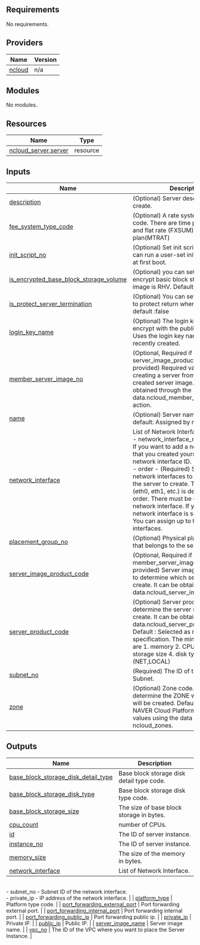 <!-- BEGIN_TF_DOCS -->
## Requirements

No requirements.

## Providers

| Name | Version |
|------|---------|
| <a name="provider_ncloud"></a> [ncloud](#provider\_ncloud) | n/a |

## Modules

No modules.

## Resources

| Name | Type |
|------|------|
| [ncloud_server.server](https://registry.terraform.io/providers/hashicorp/ncloud/latest/docs/resources/server) | resource |

## Inputs

| Name | Description | Type | Default | Required |
|------|-------------|------|---------|:--------:|
| <a name="input_description"></a> [description](#input\_description) | (Optional) Server description to create. | `string` | `null` | no |
| <a name="input_fee_system_type_code"></a> [fee\_system\_type\_code](#input\_fee\_system\_type\_code) | (Optional) A rate system identification code. There are time plan(MTRAT) and flat rate (FXSUM). Default : Time plan(MTRAT) | `string` | `"Time plan(MTRAT)"` | no |
| <a name="input_init_script_no"></a> [init\_script\_no](#input\_init\_script\_no) | (Optional) Set init script ID, The server can run a user-set initialization script at first boot. | `string` | `null` | no |
| <a name="input_is_encrypted_base_block_storage_volume"></a> [is\_encrypted\_base\_block\_storage\_volume](#input\_is\_encrypted\_base\_block\_storage\_volume) | (Optional) you can set whether to encrypt basic block storage if server image is RHV. Default false. | `bool` | `false` | no |
| <a name="input_is_protect_server_termination"></a> [is\_protect\_server\_termination](#input\_is\_protect\_server\_termination) | (Optional) You can set whether or not to protect return when creating. default :false | `bool` | `false` | no |
| <a name="input_login_key_name"></a> [login\_key\_name](#input\_login\_key\_name) | (Optional) The login key name to encrypt with the public key. Default : Uses the login key name most recently created. | `string` | `null` | no |
| <a name="input_member_server_image_no"></a> [member\_server\_image\_no](#input\_member\_server\_image\_no) | (Optional, Required if server\_image\_product\_code is not provided) Required value when creating a server from a manually created server image. It can be obtained through the data.ncloud\_member\_server\_image(s) action. | `string` | `null` | no |
| <a name="input_name"></a> [name](#input\_name) | (Optional) Server name to create. default: Assigned by ncloud | `string` | `null` | no |
| <a name="input_network_interface"></a> [network\_interface](#input\_network\_interface) | List of Network Interface.<br>- network\_interface\_no - (Required) If you want to add a network interface that you created yourself, set the network interface ID.<br>- order - (Required) Sets the order of network interfaces to be assigned to the server to create. The unit name (eth0, eth1, etc.) is determined in that order. There must be one primary network interface. If you set 0, network interface is set by default. You can assign up to three network interfaces. | <pre>list(object({<br>        network_interface_no = string<br>        order                = number<br>    }))</pre> | `null` | no |
| <a name="input_placement_group_no"></a> [placement\_group\_no](#input\_placement\_group\_no) | (Optional) Physical placement group that belongs to the server instance. | `string` | `null` | no |
| <a name="input_server_image_product_code"></a> [server\_image\_product\_code](#input\_server\_image\_product\_code) | (Optional, Required if member\_server\_image\_no is not provided) Server image product code to determine which server image to create. It can be obtained through data.ncloud\_server\_image(s). | `string` | `null` | no |
| <a name="input_server_product_code"></a> [server\_product\_code](#input\_server\_product\_code) | (Optional) Server product code to determine the server specification to create. It can be obtained through the data.ncloud\_server\_product(s) action. Default : Selected as minimum specification. The minimum standards are 1. memory 2. CPU 3. basic block storage size 4. disk type (NET,LOCAL) | `string` | `null` | no |
| <a name="input_subnet_no"></a> [subnet\_no](#input\_subnet\_no) | (Required) The ID of the associated Subnet. | `string` | n/a | yes |
| <a name="input_zone"></a> [zone](#input\_zone) | (Optional) Zone code. You can determine the ZONE where the server will be created. Default : Assigned by NAVER Cloud Platform. Get available values using the data source ncloud\_zones. | `string` | `null` | no |

## Outputs

| Name | Description |
|------|-------------|
| <a name="output_base_block_storage_disk_detail_type"></a> [base\_block\_storage\_disk\_detail\_type](#output\_base\_block\_storage\_disk\_detail\_type) | Base block storage disk detail type code. |
| <a name="output_base_block_storage_disk_type"></a> [base\_block\_storage\_disk\_type](#output\_base\_block\_storage\_disk\_type) | Base block storage disk type code. |
| <a name="output_base_block_storage_size"></a> [base\_block\_storage\_size](#output\_base\_block\_storage\_size) | The size of base block storage in bytes. |
| <a name="output_cpu_count"></a> [cpu\_count](#output\_cpu\_count) | number of CPUs. |
| <a name="output_id"></a> [id](#output\_id) | The ID of server instance. |
| <a name="output_instance_no"></a> [instance\_no](#output\_instance\_no) | The ID of server instance. |
| <a name="output_memory_size"></a> [memory\_size](#output\_memory\_size) | The size of the memory in bytes. |
| <a name="output_network_interface"></a> [network\_interface](#output\_network\_interface) | List of Network Interface.<br>- subnet\_no - Subnet ID of the network interface.<br>- private\_ip - IP address of the network interface. |
| <a name="output_platform_type"></a> [platform\_type](#output\_platform\_type) | Platform type code. |
| <a name="output_port_forwarding_external_port"></a> [port\_forwarding\_external\_port](#output\_port\_forwarding\_external\_port) | Port forwarding external port. |
| <a name="output_port_forwarding_internal_port"></a> [port\_forwarding\_internal\_port](#output\_port\_forwarding\_internal\_port) | Port forwarding internal port. |
| <a name="output_port_forwarding_public_ip"></a> [port\_forwarding\_public\_ip](#output\_port\_forwarding\_public\_ip) | Port forwarding public ip. |
| <a name="output_private_ip"></a> [private\_ip](#output\_private\_ip) | Private IP. |
| <a name="output_public_ip"></a> [public\_ip](#output\_public\_ip) | Public IP. |
| <a name="output_server_image_name"></a> [server\_image\_name](#output\_server\_image\_name) | Server image name. |
| <a name="output_vpc_no"></a> [vpc\_no](#output\_vpc\_no) | The ID of the VPC where you want to place the Server Instance. |
<!-- END_TF_DOCS -->